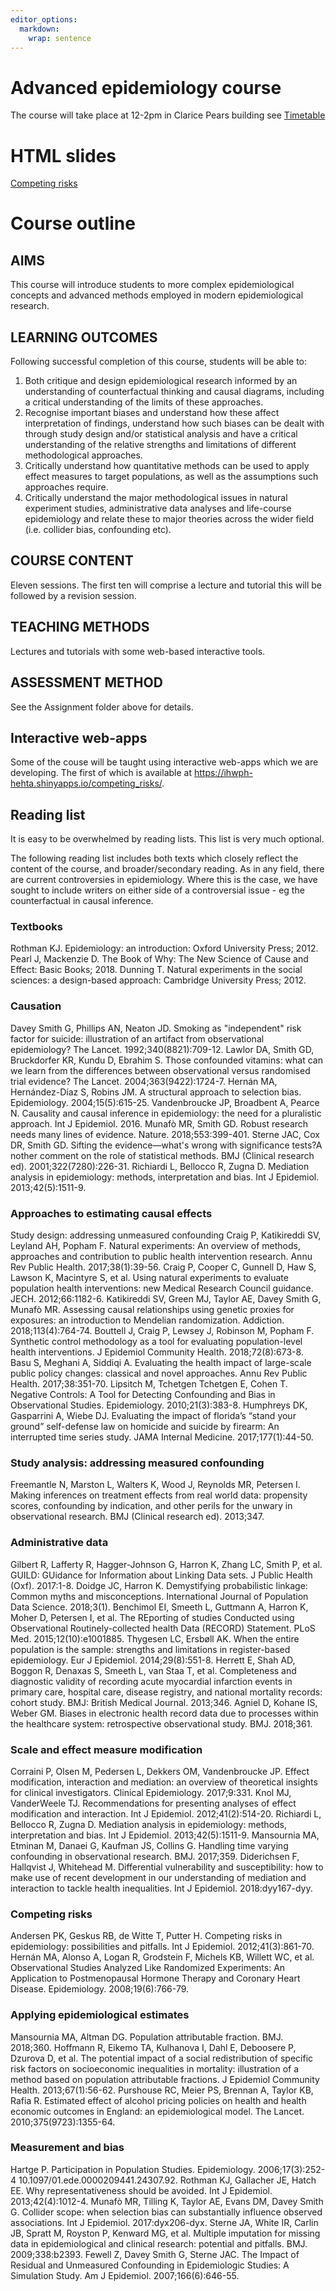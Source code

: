 ```yaml
---
editor_options: 
  markdown: 
    wrap: sentence
---
```


# Advanced epidemiology course

The course will take place at 12-2pm in Clarice Pears building see [Timetable](/timetable.md)

# HTML slides

[Competing risks](/08_competing_risks.html)


# Course outline

## AIMS

This course will introduce students to more complex epidemiological concepts and advanced methods employed in modern epidemiological research.

## LEARNING OUTCOMES

Following successful completion of this course, students will be able to:

1.  Both critique and design epidemiological research informed by an understanding of counterfactual thinking and causal diagrams, including a critical understanding of the limits of these approaches.
2.  Recognise important biases and understand how these affect interpretation of findings, understand how such biases can be dealt with through study design and/or statistical analysis and have a critical understanding of the relative strengths and limitations of different methodological approaches.
3.  Critically understand how quantitative methods can be used to apply effect measures to target populations, as well as the assumptions such approaches require.
4.  Critically understand the major methodological issues in natural experiment studies, administrative data analyses and life-course epidemiology and relate these to major theories across the wider field (i.e. collider bias, confounding etc).

## COURSE CONTENT

Eleven sessions.
The first ten will comprise a lecture and tutorial this will be followed by a revision session.

## TEACHING METHODS

Lectures and tutorials with some web-based interactive tools.

## ASSESSMENT METHOD

See the Assignment folder above for details.

## Interactive web-apps

Some of the couse will be taught using interactive web-apps which we are developing.
The first of which is available at <https://ihwph-hehta.shinyapps.io/competing_risks/>.

## Reading list

It is easy to be overwhelmed by reading lists.
This list is very much optional.

The following reading list includes both texts which closely reflect the content of the course, and broader/secondary reading.
As in any field, there are current controversies in epidemiology.
Where this is the case, we have sought to include writers on either side of a controversial issue - eg the counterfactual in causal inference.

### Textbooks

Rothman KJ. Epidemiology: an introduction: Oxford University Press; 2012.
Pearl J, Mackenzie D. The Book of Why: The New Science of Cause and Effect: Basic Books; 2018.
Dunning T. Natural experiments in the social sciences: a design-based approach: Cambridge University Press; 2012.

### Causation

Davey Smith G, Phillips AN, Neaton JD. Smoking as "independent" risk factor for suicide: illustration of an artifact from observational epidemiology?
The Lancet.
1992;340(8821):709-12.
Lawlor DA, Smith GD, Bruckdorfer KR, Kundu D, Ebrahim S. Those confounded vitamins: what can we learn from the differences between observational versus randomised trial evidence?
The Lancet.
2004;363(9422):1724-7.
Hernán MA, Hernández-Díaz S, Robins JM. A structural approach to selection bias.
Epidemiology.
2004;15(5):615-25.
Vandenbroucke JP, Broadbent A, Pearce N. Causality and causal inference in epidemiology: the need for a pluralistic approach.
Int J Epidemiol.
2016.
Munafò MR, Smith GD. Robust research needs many lines of evidence.
Nature.
2018;553:399-401.
Sterne JAC, Cox DR, Smith GD. Sifting the evidence—what's wrong with significance tests?A
nother comment on the role of statistical methods.
BMJ (Clinical research ed).
2001;322(7280):226-31.
Richiardi L, Bellocco R, Zugna D. Mediation analysis in epidemiology: methods, interpretation and bias.
Int J Epidemiol.
2013;42(5):1511-9.

### Approaches to estimating causal effects

Study design: addressing unmeasured confounding Craig P, Katikireddi SV, Leyland AH, Popham F. Natural experiments: An overview of methods, approaches and contribution to public health intervention research.
Annu Rev Public Health.
2017;38(1):39-56.
Craig P, Cooper C, Gunnell D, Haw S, Lawson K, Macintyre S, et al.
Using natural experiments to evaluate population health interventions: new Medical Research Council guidance.
JECH.
2012;66:1182-6.
Katikireddi SV, Green MJ, Taylor AE, Davey Smith G, Munafò MR. Assessing causal relationships using genetic proxies for exposures: an introduction to Mendelian randomization.
Addiction.
2018;113(4):764-74.
Bouttell J, Craig P, Lewsey J, Robinson M, Popham F. Synthetic control methodology as a tool for evaluating population-level health interventions.
J Epidemiol Community Health.
2018;72(8):673-8.
Basu S, Meghani A, Siddiqi A. Evaluating the health impact of large-scale public policy changes: classical and novel approaches.
Annu Rev Public Health.
2017;38:351-70.
Lipsitch M, Tchetgen Tchetgen E, Cohen T. Negative Controls: A Tool for Detecting Confounding and Bias in Observational Studies.
Epidemiology.
2010;21(3):383-8.
Humphreys DK, Gasparrini A, Wiebe DJ. Evaluating the impact of florida’s “stand your ground” self-defense law on homicide and suicide by firearm: An interrupted time series study.
JAMA Internal Medicine.
2017;177(1):44-50.

### Study analysis: addressing measured confounding

Freemantle N, Marston L, Walters K, Wood J, Reynolds MR, Petersen I. Making inferences on treatment effects from real world data: propensity scores, confounding by indication, and other perils for the unwary in observational research.
BMJ (Clinical research ed).
2013;347.

### Administrative data

Gilbert R, Lafferty R, Hagger-Johnson G, Harron K, Zhang LC, Smith P, et al.
GUILD: GUidance for Information about Linking Data sets.
J Public Health (Oxf).
2017:1-8.
Doidge JC, Harron K. Demystifying probabilistic linkage: Common myths and misconceptions.
International Journal of Population Data Science.
2018;3(1).
Benchimol EI, Smeeth L, Guttmann A, Harron K, Moher D, Petersen I, et al.
The REporting of studies Conducted using Observational Routinely-collected health Data (RECORD) Statement.
PLoS Med. 2015;12(10):e1001885.
Thygesen LC, Ersbøll AK. When the entire population is the sample: strengths and limitations in register-based epidemiology.
Eur J Epidemiol.
2014;29(8):551-8.
Herrett E, Shah AD, Boggon R, Denaxas S, Smeeth L, van Staa T, et al.
Completeness and diagnostic validity of recording acute myocardial infarction events in primary care, hospital care, disease registry, and national mortality records: cohort study.
BMJ: British Medical Journal.
2013;346.
Agniel D, Kohane IS, Weber GM. Biases in electronic health record data due to processes within the healthcare system: retrospective observational study.
BMJ.
2018;361.

### Scale and effect measure modification

Corraini P, Olsen M, Pedersen L, Dekkers OM, Vandenbroucke JP. Effect modification, interaction and mediation: an overview of theoretical insights for clinical investigators.
Clinical Epidemiology.
2017;9:331.
Knol MJ, VanderWeele TJ. Recommendations for presenting analyses of effect modification and interaction.
Int J Epidemiol.
2012;41(2):514-20.
Richiardi L, Bellocco R, Zugna D. Mediation analysis in epidemiology: methods, interpretation and bias.
Int J Epidemiol.
2013;42(5):1511-9.
Mansournia MA, Etminan M, Danaei G, Kaufman JS, Collins G. Handling time varying confounding in observational research.
BMJ.
2017;359.
Diderichsen F, Hallqvist J, Whitehead M. Differential vulnerability and susceptibility: how to make use of recent development in our understanding of mediation and interaction to tackle health inequalities.
Int J Epidemiol.
2018:dyy167-dyy.

### Competing risks

Andersen PK, Geskus RB, de Witte T, Putter H. Competing risks in epidemiology: possibilities and pitfalls.
Int J Epidemiol.
2012;41(3):861-70.
Hernán MA, Alonso A, Logan R, Grodstein F, Michels KB, Willett WC, et al.
Observational Studies Analyzed Like Randomized Experiments: An Application to Postmenopausal Hormone Therapy and Coronary Heart Disease.
Epidemiology.
2008;19(6):766-79.

### Applying epidemiological estimates

Mansournia MA, Altman DG. Population attributable fraction.
BMJ.
2018;360.
Hoffmann R, Eikemo TA, Kulhanova I, Dahl E, Deboosere P, Dzurova D, et al.
The potential impact of a social redistribution of specific risk factors on socioeconomic inequalities in mortality: illustration of a method based on population attributable fractions.
J Epidemiol Community Health.
2013;67(1):56-62.
Purshouse RC, Meier PS, Brennan A, Taylor KB, Rafia R. Estimated effect of alcohol pricing policies on health and health economic outcomes in England: an epidemiological model.
The Lancet.
2010;375(9723):1355-64.

### Measurement and bias

Hartge P. Participation in Population Studies.
Epidemiology.
2006;17(3):252-4 10.1097/01.ede.0000209441.24307.92.
Rothman KJ, Gallacher JE, Hatch EE. Why representativeness should be avoided.
Int J Epidemiol.
2013;42(4):1012-4.
Munafò MR, Tilling K, Taylor AE, Evans DM, Davey Smith G. Collider scope: when selection bias can substantially influence observed associations.
Int J Epidemiol.
2017:dyx206-dyx.
Sterne JA, White IR, Carlin JB, Spratt M, Royston P, Kenward MG, et al.
Multiple imputation for missing data in epidemiological and clinical research: potential and pitfalls.
BMJ.
2009;338:b2393.
Fewell Z, Davey Smith G, Sterne JAC. The Impact of Residual and Unmeasured Confounding in Epidemiologic Studies: A Simulation Study.
Am J Epidemiol.
2007;166(6):646-55.
